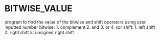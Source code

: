 # BITWISE_VALUE
program to find the value of the bitwise and  shift operators using user inputted number
bitwise: 1. complement
         2. and
         3. or
         4. xor
 shift:  1. left shift
         2. right shift
         3. unsigned right shift
